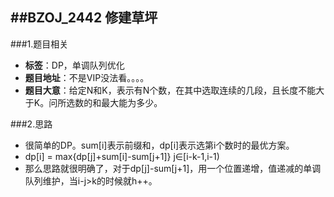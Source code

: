 ##BZOJ_2442 修建草坪
---
###1.题目相关
* **标签**：DP，单调队列优化
* **题目地址**：不是VIP没法看。。。。
* **题目大意**：给定N和K，表示有N个数，在其中选取连续的几段，且长度不能大于K。问所选数的和最大能为多少。

###2.思路
* 很简单的DP。sum[i]表示前缀和，dp[i]表示选第i个数时的最优方案。
* dp[i] = max{dp[j]+sum[i]-sum[j+1]} j∈[i-k-1,i-1)
* 那么思路就很明确了，对于dp[j]-sum[j+1]，用一个位置递增，值递减的单调队列维护，当i-j>k的时候就h++。